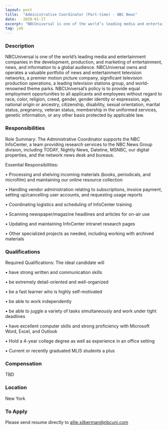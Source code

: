 ```yaml
---
layout: post
title:  "Administrative Coordinator (Part-time) - NBC News"
date:   2020-01-17
excerpt: "NBCUniversal is one of the world’s leading media and entertainment companies in the development, production, and marketing of entertainment, news, and information to a global audience. NBCUniversal owns and operates a valuable portfolio of news and entertainment television networks, a premier motion picture company, significant television production operations, a leading..."
tag: job
---
```


### Description   

NBCUniversal is one of the world’s leading media and entertainment companies in the development, production, and marketing of entertainment, news, and information to a global audience. NBCUniversal owns and operates a valuable portfolio of news and entertainment television networks, a premier motion picture company, significant television production operations, a leading television stations group, and world-renowned theme parks. NBCUniversal’s policy is to provide equal employment opportunities to all applicants and employees without regard to race, color, religion, creed, gender, gender identity or expression, age, national origin or ancestry, citizenship, disability, sexual orientation, marital status, pregnancy, veteran status, membership in the uniformed services, genetic information, or any other basis protected by applicable law.


### Responsibilities   

Role Summary: 
The Administrative Coordinator supports the NBC InfoCenter, a team providing research services to the NBC News Group division, including TODAY, Nightly News, Dateline, MSNBC, our digital properties, and the network news desk and bureaus. 

Essential Responsibilities: 

• 	Processing and shelving incoming materials (books, periodicals, and microfilm) and maintaining our online resource collection

• 	Handling vendor administration relating to subscriptions, invoice payment, setting up/cancelling user accounts, and requesting usage reports

• 	Coordinating logistics and scheduling of InfoCenter training 

• 	Scanning newspaper/magazine headlines and articles for on-air use

• 	Updating and maintaining InfoCenter intranet research pages

• 	Other specialized projects as needed, including working with archived materials



### Qualifications   

Required Qualifications: 
The ideal candidate will

• 	have strong written and communication skills 

• 	be extremely detail-oriented and well-organized 

• 	be a fast learner who is highly self-motivated

• 	be able to work independently

• 	be able to juggle a variety of tasks simultaneously and work under tight deadlines 

• 	have excellent computer skills and strong proficiency with Microsoft Word, Excel, and Outlook

• 	Hold a 4-year college degree as well as experience in an office setting

• 	Current or recently graduated MLIS students a plus



### Compensation   

TBD


### Location   

New York




### To Apply   

Please send resume directly to allie.silberman@nbcuni.com






